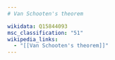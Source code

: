 ```yaml
---
# Van Schooten's theorem

wikidata: Q15844093
msc_classification: "51"
wikipedia_links:
  - "[[Van Schooten's theorem]]"
---
```


